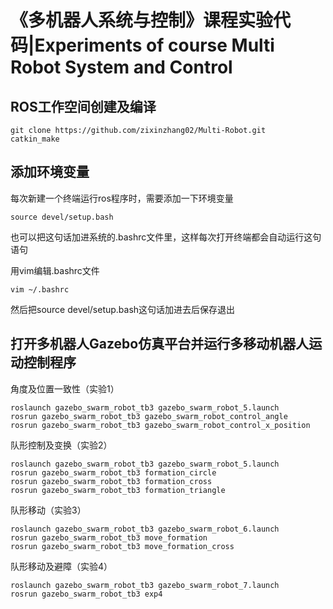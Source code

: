 # 《多机器人系统与控制》课程实验代码|Experiments of course Multi Robot System and Control

## ROS工作空间创建及编译
```
git clone https://github.com/zixinzhang02/Multi-Robot.git
catkin_make
```
## 添加环境变量
每次新建一个终端运行ros程序时，需要添加一下环境变量
```
source devel/setup.bash
```
也可以把这句话加进系统的.bashrc文件里，这样每次打开终端都会自动运行这句语句

用vim编辑.bashrc文件
```
vim ~/.bashrc
```
然后把source devel/setup.bash这句话加进去后保存退出


## 打开多机器人Gazebo仿真平台并运行多移动机器人运动控制程序
角度及位置一致性（实验1）
```
roslaunch gazebo_swarm_robot_tb3 gazebo_swarm_robot_5.launch
rosrun gazebo_swarm_robot_tb3 gazebo_swarm_robot_control_angle
rosrun gazebo_swarm_robot_tb3 gazebo_swarm_robot_control_x_position
```
队形控制及变换（实验2）
```
roslaunch gazebo_swarm_robot_tb3 gazebo_swarm_robot_5.launch
rosrun gazebo_swarm_robot_tb3 formation_circle
rosrun gazebo_swarm_robot_tb3 formation_cross
rosrun gazebo_swarm_robot_tb3 formation_triangle
```
队形移动（实验3）
```
roslaunch gazebo_swarm_robot_tb3 gazebo_swarm_robot_6.launch
rosrun gazebo_swarm_robot_tb3 move_formation
rosrun gazebo_swarm_robot_tb3 move_formation_cross
```
队形移动及避障（实验4）
```
roslaunch gazebo_swarm_robot_tb3 gazebo_swarm_robot_7.launch
rosrun gazebo_swarm_robot_tb3 exp4

```
